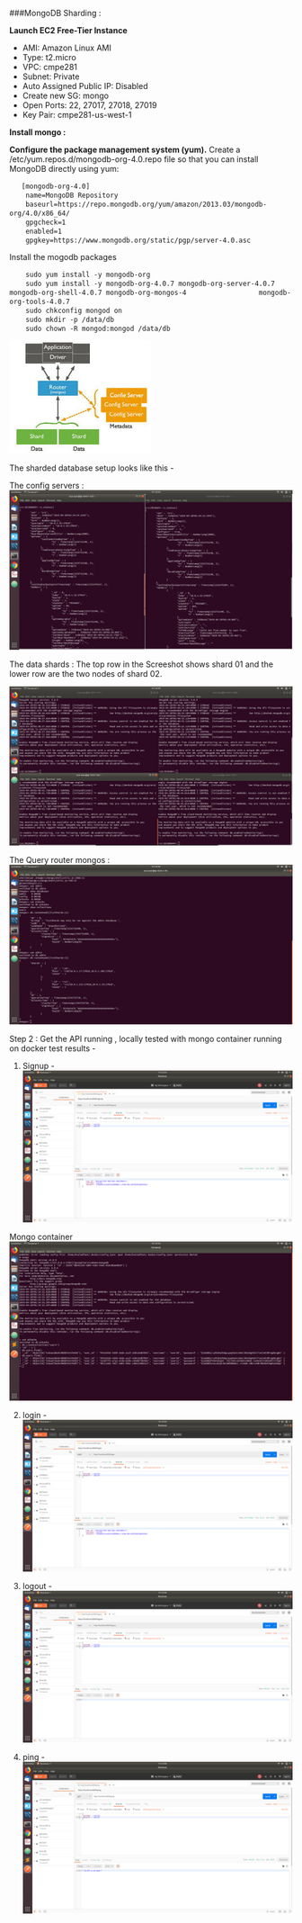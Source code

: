 
###MongoDB Sharding : 

**Launch EC2 Free-Tier Instance**
- AMI: Amazon Linux AMI
- Type: t2.micro
- VPC: cmpe281
- Subnet: Private
- Auto Assigned Public IP: Disabled
- Create new SG: mongo
- Open Ports: 22, 27017, 27018, 27019
- Key Pair: cmpe281-us-west-1

**Install mongo :**

**Configure the package management system (yum).**
Create a /etc/yum.repos.d/mongodb-org-4.0.repo file so that you can install MongoDB directly using yum:

       [mongodb-org-4.0]
        name=MongoDB Repository
        baseurl=https://repo.mongodb.org/yum/amazon/2013.03/mongodb-org/4.0/x86_64/
        gpgcheck=1
        enabled=1
        gpgkey=https://www.mongodb.org/static/pgp/server-4.0.asc
        
Install the mogodb packages

        sudo yum install -y mongodb-org
        sudo yum install -y mongodb-org-4.0.7 mongodb-org-server-4.0.7 mongodb-org-shell-4.0.7 mongodb-org-mongos-4                  mongodb-org-tools-4.0.7
        sudo chkconfig mongod on
        sudo mkdir -p /data/db
        sudo chown -R mongod:mongod /data/db
	
![Alt Text](https://github.com/nguyensjsu/sp19-281-vs3/blob/master/starbucks-login/Screenshots/shardupload.jpeg)


The sharded database setup looks like this -

The config servers :
![](https://github.com/nguyensjsu/sp19-281-vs3/blob/master/starbucks-login/Screenshots/GroupProjectSS01.png)

The data shards : 
The top row in the Screeshot shows shard 01 and the lower row are the two nodes of shard 02. 

![](https://github.com/nguyensjsu/sp19-281-vs3/blob/master/starbucks-login/Screenshots/GroupProjectSS02.png)

The Query router mongos :
![](https://github.com/nguyensjsu/sp19-281-vs3/blob/master/starbucks-login/Screenshots/GroupProjectSS03.png)


Step 2 :
 Get the API running , locally tested with mongo container running on docker test results -
 
 1. Signup - 
 ![](https://github.com/nguyensjsu/sp19-281-vs3/blob/master/starbucks-login/Screenshots/Signuplocally.png)
 
 Mongo container 
 ![](https://github.com/nguyensjsu/sp19-281-vs3/blob/master/starbucks-login/Screenshots/containermongo.png)
 
 2. login -
 ![](https://github.com/nguyensjsu/sp19-281-vs3/blob/master/starbucks-login/Screenshots/login.png)
 
 3. logout -
 ![](https://github.com/nguyensjsu/sp19-281-vs3/blob/master/starbucks-login/Screenshots/logoutLocally.png)
 
 4. ping -
 ![](https://github.com/nguyensjsu/sp19-281-vs3/blob/master/starbucks-login/Screenshots/APIping.png)

